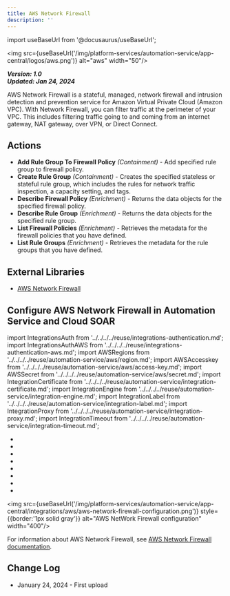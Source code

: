 ```yaml
---
title: AWS Network Firewall
description: ''
---
```

import useBaseUrl from '@docusaurus/useBaseUrl';

<img src={useBaseUrl('/img/platform-services/automation-service/app-central/logos/aws.png')} alt="aws" width="50"/>

***Version: 1.0  
Updated: Jan 24, 2024***

AWS Network Firewall is a stateful, managed, network firewall and intrusion detection and prevention service for Amazon Virtual Private Cloud (Amazon VPC). With Network Firewall, you can filter traffic at the perimeter of your VPC. This includes filtering traffic going to and coming from an internet gateway, NAT gateway, over VPN, or Direct Connect.

## Actions

* **Add Rule Group To Firewall Policy** *(Containment)* - Add specified rule group to firewall policy.
* **Create Rule Group** *(Containment)* - Creates the specified stateless or stateful rule group, which includes the rules for network traffic inspection, a capacity setting, and tags.
* **Describe Firewall Policy** *(Enrichment)* - Returns the data objects for the specified firewall policy.
* **Describe Rule Group** *(Enrichment)* - Returns the data objects for the specified rule group.
* **List Firewall Policies** *(Enrichment)* - Retrieves the metadata for the firewall policies that you have defined.
* **List Rule Groups** *(Enrichment)* - Retrieves the metadata for the rule groups that you have defined.

## External Libraries

* [AWS Network Firewall](https://github.com/boto/boto3/blob/develop/LICENSE)

## Configure AWS Network Firewall in Automation Service and Cloud SOAR

import IntegrationsAuth from '../../../../reuse/integrations-authentication.md';
import IntegrationsAuthAWS from '../../../../reuse/integrations-authentication-aws.md';
import AWSRegions from '../../../../reuse/automation-service/aws/region.md';
import AWSAccesskey from '../../../../reuse/automation-service/aws/access-key.md';
import AWSSecret from '../../../../reuse/automation-service/aws/secret.md';
import IntegrationCertificate from '../../../../reuse/automation-service/integration-certificate.md';
import IntegrationEngine from '../../../../reuse/automation-service/integration-engine.md';
import IntegrationLabel from '../../../../reuse/automation-service/integration-label.md';
import IntegrationProxy from '../../../../reuse/automation-service/integration-proxy.md';
import IntegrationTimeout from '../../../../reuse/automation-service/integration-timeout.md';

<IntegrationsAuth/>

* <IntegrationLabel/>
* <AWSAccesskey/>
* <AWSSecret/>
* <AWSRegions/>
* <IntegrationTimeout/>
* <IntegrationCertificate/>
* <IntegrationEngine/>
* <IntegrationProxy/>

<img src={useBaseUrl('/img/platform-services/automation-service/app-central/integrations/aws/aws-network-firewall-configuration.png')} style={{border:'1px solid gray'}} alt="AWS NetWork Firewall configuration" width="400"/>

<IntegrationsAuthAWS/>

For information about AWS Network Firewall, see [AWS Network Firewall documentation](https://docs.aws.amazon.com/network-firewall/).

## Change Log
 
* January 24, 2024 - First upload
